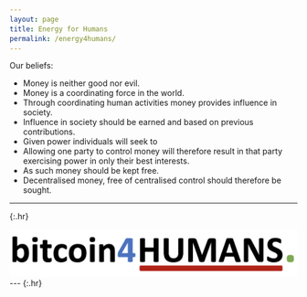 ```yaml
---
layout: page
title: Energy for Humans
permalink: /energy4humans/
---
```


Our beliefs:

* Money is neither good nor evil.
* Money is a coordinating force in the world.
* Through coordinating human activities money provides influence in society.
* Influence in society should be earned and based on previous contributions.
* Given power individuals will seek to 
* Allowing one party to control money will therefore result in that party exercising power in only their best interests.
* As such money should be kept free.
* Decentralised money, free of centralised control should therefore be sought.

---
{:.hr}

<div class="inline-div">  
<img src="/assets/images/bitcoin-humans.png" class="inline-pic">
</div>
---
{:.hr} 